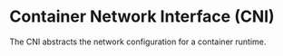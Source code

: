 # Container Network Interface (CNI)
The CNI abstracts the network configuration for a container runtime. 